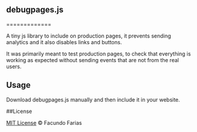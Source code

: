 ## debugpages.js
=============

A tiny js library to include on production pages, it prevents sending analytics and it also disables links and buttons.

It was primarily meant to test production pages, to check that everything is working as expected without sending events that are not from the real users.

## Usage

Download debugpages.js manually and then include it in your website.

##License

[MIT License](http://facundofarias.mit-license.org/) © Facundo Farias